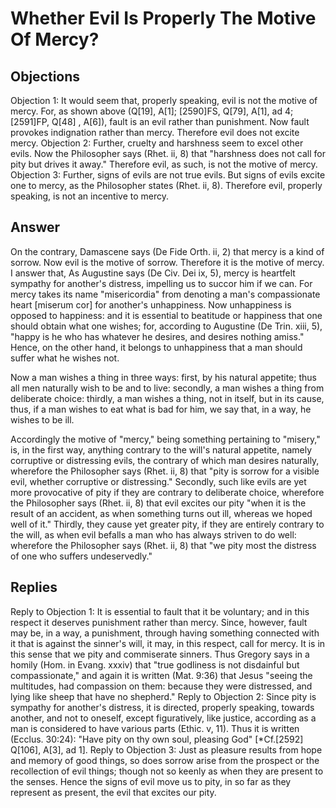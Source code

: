 # Whether Evil Is Properly The Motive Of Mercy?
## Objections
Objection 1: It would seem that, properly speaking, evil is not the motive of mercy. For, as shown above (Q[19], A[1]; [2590]FS, Q[79], A[1], ad 4; [2591]FP, Q[48] , A[6]), fault is an evil rather than punishment. Now fault provokes indignation rather than mercy. Therefore evil does not excite mercy.
Objection 2: Further, cruelty and harshness seem to excel other evils. Now the Philosopher says (Rhet. ii, 8) that "harshness does not call for pity but drives it away." Therefore evil, as such, is not the motive of mercy.
Objection 3: Further, signs of evils are not true evils. But signs of evils excite one to mercy, as the Philosopher states (Rhet. ii, 8). Therefore evil, properly speaking, is not an incentive to mercy.
## Answer
On the contrary, Damascene says (De Fide Orth. ii, 2) that mercy is a kind of sorrow. Now evil is the motive of sorrow. Therefore it is the motive of mercy.
I answer that, As Augustine says (De Civ. Dei ix, 5), mercy is heartfelt sympathy for another's distress, impelling us to succor him if we can. For mercy takes its name "misericordia" from denoting a man's compassionate heart [miserum cor] for another's unhappiness. Now unhappiness is opposed to happiness: and it is essential to beatitude or happiness that one should obtain what one wishes; for, according to Augustine (De Trin. xiii, 5), "happy is he who has whatever he desires, and desires nothing amiss." Hence, on the other hand, it belongs to unhappiness that a man should suffer what he wishes not.

Now a man wishes a thing in three ways: first, by his natural appetite; thus all men naturally wish to be and to live: secondly, a man wishes a thing from deliberate choice: thirdly, a man wishes a thing, not in itself, but in its cause, thus, if a man wishes to eat what is bad for him, we say that, in a way, he wishes to be ill.

Accordingly the motive of "mercy," being something pertaining to "misery," is, in the first way, anything contrary to the will's natural appetite, namely corruptive or distressing evils, the contrary of which man desires naturally, wherefore the Philosopher says (Rhet. ii, 8) that "pity is sorrow for a visible evil, whether corruptive or distressing." Secondly, such like evils are yet more provocative of pity if they are contrary to deliberate choice, wherefore the Philosopher says (Rhet. ii, 8) that evil excites our pity "when it is the result of an accident, as when something turns out ill, whereas we hoped well of it." Thirdly, they cause yet greater pity, if they are entirely contrary to the will, as when evil befalls a man who has always striven to do well: wherefore the Philosopher says (Rhet. ii, 8) that "we pity most the distress of one who suffers undeservedly."
## Replies
Reply to Objection 1: It is essential to fault that it be voluntary; and in this respect it deserves punishment rather than mercy. Since, however, fault may be, in a way, a punishment, through having something connected with it that is against the sinner's will, it may, in this respect, call for mercy. It is in this sense that we pity and commiserate sinners. Thus Gregory says in a homily (Hom. in Evang. xxxiv) that "true godliness is not disdainful but compassionate," and again it is written (Mat. 9:36) that Jesus "seeing the multitudes, had compassion on them: because they were distressed, and lying like sheep that have no shepherd."
Reply to Objection 2: Since pity is sympathy for another's distress, it is directed, properly speaking, towards another, and not to oneself, except figuratively, like justice, according as a man is considered to have various parts (Ethic. v, 11). Thus it is written (Ecclus. 30:24): "Have pity on thy own soul, pleasing God" [*Cf.[2592] Q[106], A[3], ad 1].
Reply to Objection 3: Just as pleasure results from hope and memory of good things, so does sorrow arise from the prospect or the recollection of evil things; though not so keenly as when they are present to the senses. Hence the signs of evil move us to pity, in so far as they represent as present, the evil that excites our pity.